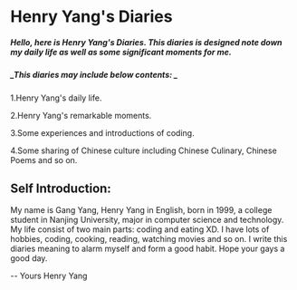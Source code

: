 # **Henry Yang's Diaries**

##### _Hello, here is Henry Yang's Diaries. This diaries is designed note down my daily life as well as some significant moments for me._

##### _This diaries may include below contents: _

1.Henry Yang's daily life.

2.Henry Yang's remarkable moments.

3.Some experiences and introductions of coding.

4.Some sharing of Chinese culture including Chinese Culinary, Chinese Poems and so on.

## **Self Introduction:**

My name is Gang Yang, Henry Yang in English, born in 1999, a college student in Nanjing University, major in computer science and technology. My life consist of two main parts: coding and eating XD. I have lots of hobbies, coding, cooking, reading,  watching movies and so on. I write this diaries meaning to alarm myself and form a good habit. Hope your gays a good day.

-- Yours Henry Yang

